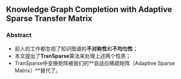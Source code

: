 ## Knowledge Graph Completion with Adaptive Sparse Transfer Matrix ##

### Abstract ###

* 前人的工作都忽视了知识图谱的**不对称性**和**不均匀性**；
* 本文提出了**TranSparse**算法来处理上述两个性质；
* TranSparse中变换矩阵被我们的**自适应稀疏矩阵（Adaptive Sparse Matrix）**替代了。